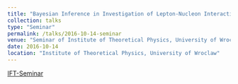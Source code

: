 ```yaml
---
title: "Bayesian Inference in Investigation of Lepton-Nucleon Interactions"
collection: talks
type: "Seminar"
permalink: /talks/2016-10-14-seminar
venue: "Seminar of Institute of Theoretical Physics, University of Wroclaw"
date: 2016-10-14
location: "Institute of Theoretical Physics, University of Wroclaw"
---
```


[IFT-Seminar](-) 
